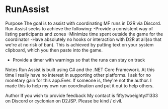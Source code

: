 # RunAssist
Purpose
The goal is to assist with coordinating MF runs in D2R via Discord.
Run Assist seeks to achieve the following:
-Provide a consistent way of listing participants and zones
-Minimize time spent outside the game for the coordinator
-Have absolutely no hooks or interaction with D2R at all(so that we're at no risk of ban).  This is achieved by putting text on your system clipboard, which you then paste into the game.
- Provide a timer with warnings so that the runs can stay on track

Notes
Run Assist is built using C# and the .NET Core Framework.
At this time I really have no interest in supporting other platforms.
I ask for no monetary gain for this app.Ever.  If someone is, they're not the author.
I made this to help my own run coordination and put it out to help others.

Author
If you wish to provide feedback
My contact is fiftytwoeighty#1333 on Discord or cyclonian on D2JSP.
Please be kind / civil.
